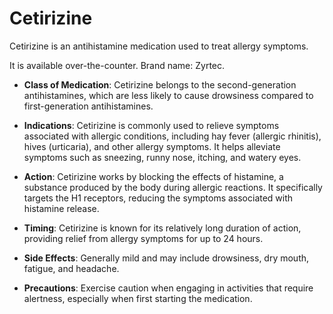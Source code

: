 # Cetirizine

Cetirizine is an antihistamine medication used to treat allergy symptoms.

It is available over-the-counter. Brand name: Zyrtec.

* **Class of Medication**: Cetirizine belongs to the second-generation antihistamines, which are less likely to cause drowsiness compared to first-generation antihistamines.

* **Indications**: Cetirizine is commonly used to relieve symptoms associated with allergic conditions, including hay fever (allergic rhinitis), hives (urticaria), and other allergy symptoms. It helps alleviate symptoms such as sneezing, runny nose, itching, and watery eyes.

* **Action**: Cetirizine works by blocking the effects of histamine, a substance produced by the body during allergic reactions. It specifically targets the H1 receptors, reducing the symptoms associated with histamine release.

* **Timing**: Cetirizine is known for its relatively long duration of action, providing relief from allergy symptoms for up to 24 hours.

* **Side Effects**: Generally mild and may include drowsiness, dry mouth, fatigue, and headache.

* **Precautions**: Exercise caution when engaging in activities that require alertness, especially when first starting the medication.
